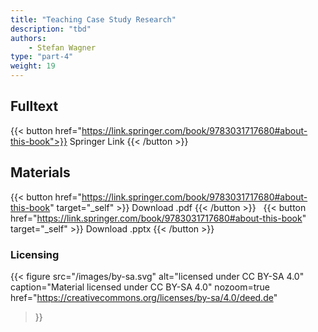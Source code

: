 ```yaml
---
title: "Teaching Case Study Research"
description: "tbd"
authors:
    - Stefan Wagner
type: "part-4"
weight: 19
---
```


## Fulltext

{{< button href="https://link.springer.com/book/9783031717680#about-this-book">}}
Springer Link
{{< /button >}}

## Materials

{{< button href="https://link.springer.com/book/9783031717680#about-this-book" target="_self" >}}
Download .pdf
{{< /button >}}
&nbsp;
{{< button href="https://link.springer.com/book/9783031717680#about-this-book" target="_self" >}}
Download .pptx
{{< /button >}}

### Licensing

{{< figure
    src="/images/by-sa.svg"
    alt="licensed under CC BY-SA 4.0"
    caption="Material licensed under CC BY-SA 4.0"
    nozoom=true
    href="https://creativecommons.org/licenses/by-sa/4.0/deed.de"
>}}

